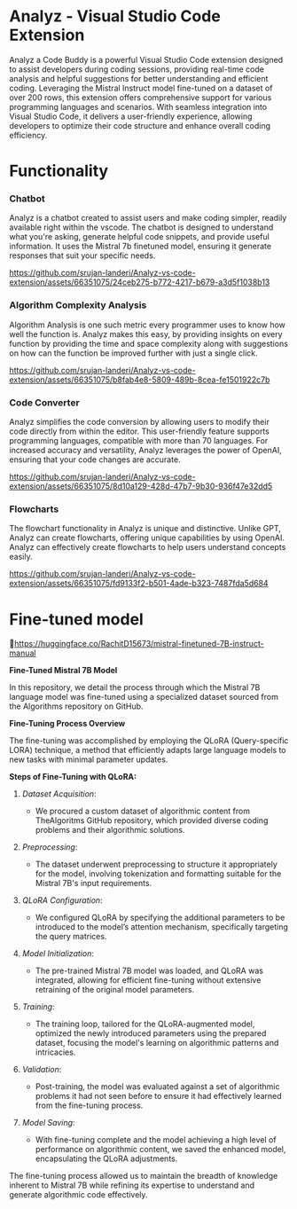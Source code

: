 # Analyz - Visual Studio Code Extension

Analyz a Code Buddy is a powerful Visual Studio Code extension designed to assist developers during coding sessions, providing real-time code analysis and helpful suggestions for better understanding and efficient coding. Leveraging the Mistral Instruct model fine-tuned on a dataset of over 200 rows, this extension offers comprehensive support for various programming languages and scenarios. With seamless integration into Visual Studio Code, it delivers a user-friendly experience, allowing developers to optimize their code structure and enhance overall coding efficiency. 

# Functionality

### Chatbot

Analyz is a chatbot created to assist users and make coding simpler, readily available right within the vscode. The chatbot is designed to understand what you're asking, generate helpful code snippets, and provide useful information. It uses the Mistral 7b finetuned model, ensuring it generate responses that suit your specific needs.

https://github.com/srujan-landeri/Analyz-vs-code-extension/assets/66351075/24ceb275-b772-4217-b679-a3d5f1038b13

### Algorithm Complexity Analysis

Algorithm Analysis is one such metric every programmer uses to know how well the function is. Analyz makes this easy, by providing insights on every function by providing the time and space complexity along with suggestions on how can the function be improved further with just a single click.

https://github.com/srujan-landeri/Analyz-vs-code-extension/assets/66351075/b8fab4e8-5809-489b-8cea-fe1501922c7b

### Code Converter

Analyz simplifies the code conversion by allowing users to modify their code directly from within the editor. This user-friendly feature supports programming languages, compatible with more than 70 languages. For increased accuracy and versatility, Analyz leverages the power of OpenAI, ensuring that your code changes are accurate. 

https://github.com/srujan-landeri/Analyz-vs-code-extension/assets/66351075/8d10a129-428d-47b7-9b30-936f47e32dd5

### Flowcharts

The flowchart functionality in Analyz is unique and distinctive. Unlike GPT, Analyz can create flowcharts, offering unique capabilities by using OpenAI. Analyz can effectively create flowcharts to help users understand concepts easily.

https://github.com/srujan-landeri/Analyz-vs-code-extension/assets/66351075/fd9133f2-b501-4ade-b323-7487fda5d684

# Fine-tuned model

🔗https://huggingface.co/RachitD15673/mistral-finetuned-7B-instruct-manual

**Fine-Tuned Mistral 7B Model**

In this repository, we detail the process through which the Mistral 7B language model was fine-tuned using a specialized dataset sourced from the Algorithms repository on GitHub.

**Fine-Tuning Process Overview**

The fine-tuning was accomplished by employing the QLoRA (Query-specific LORA) technique, a method that efficiently adapts large language models to new tasks with minimal parameter updates.

**Steps of Fine-Tuning with QLoRA:**

1. *Dataset Acquisition*:
   - We procured a custom dataset of algorithmic content from TheAlgoritms GitHub repository, which provided diverse coding problems and their algorithmic solutions.

2. *Preprocessing*:
   - The dataset underwent preprocessing to structure it appropriately for the model, involving tokenization and formatting suitable for the Mistral 7B's input requirements.

3. *QLoRA Configuration*:
   - We configured QLoRA by specifying the additional parameters to be introduced to the model’s attention mechanism, specifically targeting the query matrices.

4. *Model Initialization*:
   - The pre-trained Mistral 7B model was loaded, and QLoRA was integrated, allowing for efficient fine-tuning without extensive retraining of the original model parameters.

5. *Training*:
   - The training loop, tailored for the QLoRA-augmented model, optimized the newly introduced parameters using the prepared dataset, focusing the model's learning on algorithmic patterns and intricacies.

6. *Validation*:
   - Post-training, the model was evaluated against a set of algorithmic problems it had not seen before to ensure it had effectively learned from the fine-tuning process.

7. *Model Saving*:
   - With fine-tuning complete and the model achieving a high level of performance on algorithmic content, we saved the enhanced model, encapsulating the QLoRA adjustments.

The fine-tuning process allowed us to maintain the breadth of knowledge inherent to Mistral 7B while refining its expertise to understand and generate algorithmic code effectively.
